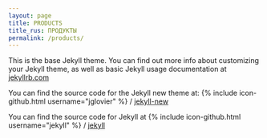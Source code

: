 ```yaml
---
layout: page
title: PRODUCTS
title_rus: ПРОДУКТЫ
permalink: /products/
---
```


This is the base Jekyll theme. You can find out more info about customizing your Jekyll theme, as well as basic Jekyll usage documentation at [jekyllrb.com](http://jekyllrb.com/)

You can find the source code for the Jekyll new theme at:
{% include icon-github.html username="jglovier" %} /
[jekyll-new](https://github.com/jglovier/jekyll-new)

You can find the source code for Jekyll at
{% include icon-github.html username="jekyll" %} /
[jekyll](https://github.com/jekyll/jekyll)
